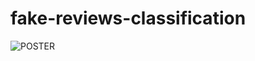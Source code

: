 # fake-reviews-classification
![POSTER](https://github.com/pvankatwyk/fake-reviews-classification/blob/main/deliverables/FakeReviewClassification_PosterPNG.png?raw=true)
